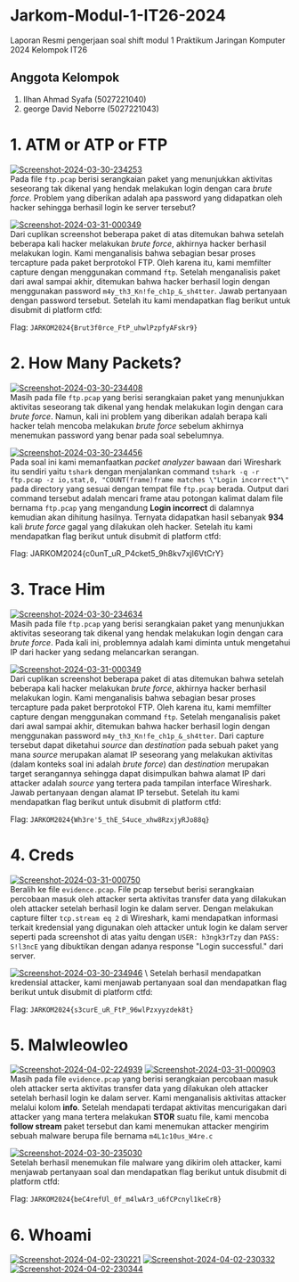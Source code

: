 # Jarkom-Modul-1-IT26-2024
Laporan Resmi pengerjaan soal shift modul 1 Praktikum Jaringan Komputer 2024 Kelompok IT26

## Anggota Kelompok
1. Ilhan Ahmad Syafa (5027221040)
2. george David Neborre (5027221043)

# 1. ATM or ATP or FTP
<a href="https://ibb.co/5WktcNC"><img src="https://i.ibb.co/WW0qKb7/Screenshot-2024-03-30-234253.png" alt="Screenshot-2024-03-30-234253" border="0"></a> \
Pada file `ftp.pcap` berisi serangkaian paket yang menunjukkan aktivitas seseorang tak dikenal yang hendak melakukan login dengan cara _brute force_. Problem yang diberikan adalah apa password yang didapatkan oleh hacker sehingga berhasil login ke server tersebut?

<a href="https://ibb.co/0tmBHdd"><img src="https://i.ibb.co/FVmsRjj/Screenshot-2024-03-31-000349.png" alt="Screenshot-2024-03-31-000349" border="0"></a> \
Dari cuplikan screenshot beberapa paket di atas ditemukan bahwa setelah beberapa kali hacker melakukan _brute force_, akhirnya hacker berhasil melakukan login. Kami menganalisis bahwa sebagian besar proses tercapture pada paket berprotokol FTP. Oleh karena itu, kami memfilter capture dengan menggunakan command `ftp`. Setelah menganalisis paket dari awal sampai akhir, ditemukan bahwa hacker berhasil login dengan menggunakan password `m4y_th3_Kn!fe_ch1p_&_sh4tter`. Jawab pertanyaan dengan password tersebut. Setelah itu kami mendapatkan flag berikut untuk disubmit di platform ctfd:

Flag: `JARKOM2024{Brut3f0rce_FtP_uhwlPzpfyAFskr9}`

# 2. How Many Packets?
<a href="https://ibb.co/19KwWqt"><img src="https://i.ibb.co/rZM1r6R/Screenshot-2024-03-30-234408.png" alt="Screenshot-2024-03-30-234408" border="0"></a> \
Masih pada file `ftp.pcap` yang berisi serangkaian paket yang menunjukkan aktivitas seseorang tak dikenal yang hendak melakukan login dengan cara _brute force_. Namun, kali ini problem yang diberikan adalah berapa kali hacker telah mencoba melakukan _brute force_ sebelum akhirnya menemukan password yang benar pada soal sebelumnya. 

<a href="https://ibb.co/hCkvDFJ"><img src="https://i.ibb.co/b7xnz5M/Screenshot-2024-03-30-234456.png" alt="Screenshot-2024-03-30-234456" border="0"></a> \
Pada soal ini kami memanfaatkan _packet analyzer_ bawaan dari Wireshark itu sendiri yaitu `tshark` dengan menjalankan command `tshark -q -r ftp.pcap -z io,stat,0, "COUNT(frame)frame matches \"Login incorrect"\"` pada directory yang sesuai dengan tempat file `ftp.pcap` berada. Output dari command tersebut adalah mencari frame atau potongan kalimat dalam file bernama `ftp.pcap` yang mengandung **Login incorrect** di dalamnya kemudian akan dihitung hasilnya. Ternyata didapatkan hasil sebanyak **934** kali _brute force_ gagal yang dilakukan oleh hacker. Setelah itu kami mendapatkan flag berikut untuk disubmit di platform ctfd:

Flag: JARKOM2024{c0unT_uR_P4cket5_9h8kv7xjl6VtCrY}

# 3. Trace Him
<a href="https://ibb.co/x69mSjY"><img src="https://i.ibb.co/GRYsv29/Screenshot-2024-03-30-234634.png" alt="Screenshot-2024-03-30-234634" border="0"></a> \
Masih pada file `ftp.pcap` yang berisi serangkaian paket yang menunjukkan aktivitas seseorang tak dikenal yang hendak melakukan login dengan cara _brute force_. Pada kali ini, problemnya adalah kami diminta untuk mengetahui IP dari hacker yang sedang melancarkan serangan. 

<a href="https://ibb.co/7rTSwjC"><img src="https://i.ibb.co/vLrc7Vq/Screenshot-2024-03-31-000349.png" alt="Screenshot-2024-03-31-000349" border="0"></a> \
Dari cuplikan screenshot beberapa paket di atas ditemukan bahwa setelah beberapa kali hacker melakukan _brute force_, akhirnya hacker berhasil melakukan login. Kami menganalisis bahwa sebagian besar proses tercapture pada paket berprotokol FTP. Oleh karena itu, kami memfilter capture dengan menggunakan command `ftp`. Setelah menganalisis paket dari awal sampai akhir, ditemukan bahwa hacker berhasil login dengan menggunakan password `m4y_th3_Kn!fe_ch1p_&_sh4tter`. Dari capture tersebut dapat diketahui _source_ dan _destination_ pada sebuah paket yang mana _source_ merupakan alamat IP seseorang yang melakukan aktivitas (dalam konteks soal ini adalah _brute force_) dan _destination_ merupakan target serangannya sehingga dapat disimpulkan bahwa alamat IP dari attacker adalah _source_ yang tertera pada tampilan interface Wireshark. Jawab pertanyaan dengan alamat IP tersebut. Setelah itu kami mendapatkan flag berikut untuk disubmit di platform ctfd:

Flag: `JARKOM2024{Wh3re'5_thE_S4uce_xhw8RzxjyRJo88q}`

# 4. Creds
<a href="https://ibb.co/1s6yQDX"><img src="https://i.ibb.co/YDZnQzd/Screenshot-2024-03-31-000750.png" alt="Screenshot-2024-03-31-000750" border="0"></a> \
Beralih ke file `evidence.pcap`. File pcap tersebut berisi serangkaian percobaan masuk oleh attacker serta aktivitas transfer data yang dilakukan oleh attacker setelah berhasil login ke dalam server. Dengan melakukan capture filter `tcp.stream eq 2` di Wireshark, kami mendapatkan informasi terkait kredensial yang digunakan oleh attacker untuk login ke dalam server seperti pada screenshot di atas yaitu dengan `USER: h3ngk3rTzy` dan `PASS: S!l3ncE` yang dibuktikan dengan adanya response "Login successful." dari server.

<a href="https://imgbb.com/"><img src="https://i.ibb.co/wg0j3qF/Screenshot-2024-03-30-234946.png" alt="Screenshot-2024-03-30-234946" border="0"></a> \ 
Setelah berhasil mendapatkan kredensial attacker, kami menjawab pertanyaan soal dan mendapatkan flag berikut untuk disubmit di platform ctfd:

Flag: `JARKOM2024{s3curE_uR_FtP_96wlPzxyyzdek8t}`

# 5. Malwleowleo
<a href="https://ibb.co/Y70FRS3"><img src="https://i.ibb.co/yn4cfCX/Screenshot-2024-04-02-224939.png" alt="Screenshot-2024-04-02-224939" border="0"></a>
<a href="https://ibb.co/Y2vB7bY"><img src="https://i.ibb.co/sjL9vtk/Screenshot-2024-03-31-000903.png" alt="Screenshot-2024-03-31-000903" border="0"></a> \
Masih pada file `evidence.pcap` yang berisi serangkaian percobaan masuk oleh attacker serta aktivitas transfer data yang dilakukan oleh attacker setelah berhasil login ke dalam server. Kami menganalisis aktivitas attacker melalui kolom **info**. Setelah mendapati terdapat aktivitas mencurigakan dari attacker yang mana tertera melakukan **STOR** suatu file, kami mencoba **follow stream** paket tersebut dan kami menemukan attacker mengirim sebuah malware berupa file bernama `m4L1c10us_W4re.c`

<a href="https://ibb.co/pZbTXp8"><img src="https://i.ibb.co/92c0YjL/Screenshot-2024-03-30-235030.png" alt="Screenshot-2024-03-30-235030" border="0"></a> \
Setelah berhasil menemukan file malware yang dikirim oleh attacker, kami menjawab pertanyaan soal dan mendapatkan flag berikut untuk disubmit di platform ctfd:

Flag: `JARKOM2024{beC4refUl_0f_m4lwAr3_u6fCPcnyl1keCrB}`

# 6. Whoami
<a href="https://ibb.co/dpDD1gR"><img src="https://i.ibb.co/gWJJHVx/Screenshot-2024-04-02-230221.png" alt="Screenshot-2024-04-02-230221" border="0"></a>
<a href="https://ibb.co/dcRWNmp"><img src="https://i.ibb.co/xsNCnFg/Screenshot-2024-04-02-230332.png" alt="Screenshot-2024-04-02-230332" border="0"></a>
<a href="https://ibb.co/wCSWc3m"><img src="https://i.ibb.co/WFkyVqJ/Screenshot-2024-04-02-230344.png" alt="Screenshot-2024-04-02-230344" border="0"></a>
